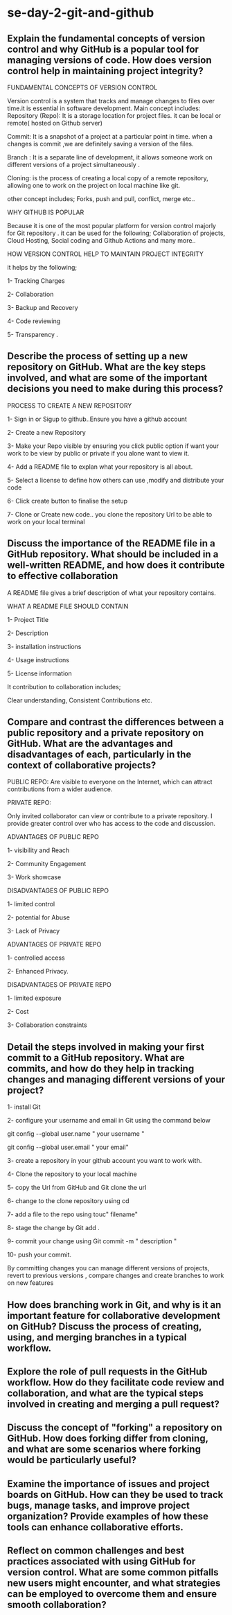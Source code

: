 # se-day-2-git-and-github
## Explain the fundamental concepts of version control and why GitHub is a popular tool for managing versions of code. How does version control help in maintaining project integrity?

FUNDAMENTAL CONCEPTS OF VERSION CONTROL 

Version control is a system that tracks and manage changes to files over time.it is essential in software development.
Main concept includes:
Repository (Repo): It is a storage location for project files. it can be local or remote( hosted on Github server)

Commit: It is a snapshot of a project at a particular point in time. when a changes is commit ,we are definitely saving a version of the files.

Branch : It is a separate line of development,  it allows someone work on different versions of a project simultaneously .

Cloning: is the process of creating a local copy of a remote repository, allowing one to work on the project on local machine like git.

other concept includes; Forks, push and pull, conflict, merge etc..

 WHY GITHUB IS POPULAR 

 Because it is one of the most popular platform for version control majorly for Git repository . it can be used for the following;
 Collaboration of projects,  Cloud Hosting, Social coding and Github Actions and many more..

 HOW VERSION CONTROL HELP TO MAINTAIN PROJECT INTEGRITY 

 it helps by the following;
 
 1- Tracking Charges 

 2- Collaboration 

 3- Backup and Recovery 

 4- Code reviewing 

5- Transparency .
 
## Describe the process of setting up a new repository on GitHub. What are the key steps involved, and what are some of the important decisions you need to make during this process?

PROCESS TO CREATE A NEW REPOSITORY 

1- Sign in or Sigup to github..Ensure you have a github account

2- Create a new Repository 

3- Make your Repo visible by ensuring you click public option if want your work to be view by public or private if you alone want to view it.

4- Add a README file to explan what your repository is all about.

5- Select a license to define how others can use ,modify and distribute your code

6- Click create button to finalise the setup 

7- Clone or Create new code..
 you clone the repository Url to be able to work on your local terminal 

## Discuss the importance of the README file in a GitHub repository. What should be included in a well-written README, and how does it contribute to effective collaboration 

A README file gives a brief description of what your repository contains. 

WHAT A README FILE SHOULD CONTAIN 

1- Project Title

2- Description 

3- installation instructions 

4- Usage instructions 

5- License information 

It contribution to collaboration includes;

Clear understanding,  Consistent Contributions etc.


## Compare and contrast the differences between a public repository and a private repository on GitHub. What are the advantages and disadvantages of each, particularly in the context of collaborative projects?

PUBLIC REPO: Are visible to everyone on the Internet,  which can attract contributions from a wider audience.

PRIVATE REPO: 

Only invited collaborator can view or contribute to a private repository. I provide greater control over who has access to the code and discussion.

ADVANTAGES OF PUBLIC REPO

1- visibility and Reach

2- Community Engagement 

3- Work showcase

DISADVANTAGES OF PUBLIC REPO

1- limited control

2- potential for Abuse

3- Lack of Privacy 

ADVANTAGES OF PRIVATE REPO

1- controlled  access

2- Enhanced Privacy.

DISADVANTAGES OF PRIVATE REPO

1- limited exposure 

2- Cost

3- Collaboration constraints  

## Detail the steps involved in making your first commit to a GitHub repository. What are commits, and how do they help in tracking changes and managing different versions of your project?

1- install Git

2- configure your username and email in Git using the command below

git config --global user.name " your username "

git config --global  user.email " your email"

3- create a repository in your github account you want to work with.

4- Clone the repository to your local machine

5- copy the Url from GitHub and Git clone the url 

6- change to the clone repository using cd

7- add a file to the repo using touc" filename"

8- stage the change by Git add . 

9- commit your change using Git commit -m " description "

10-  push your commit.

By committing changes you can manage different versions of projects,  revert to previous versions , compare changes  and create branches to work on new features 

## How does branching work in Git, and why is it an important feature for collaborative development on GitHub? Discuss the process of creating, using, and merging branches in a typical workflow.

## Explore the role of pull requests in the GitHub workflow. How do they facilitate code review and collaboration, and what are the typical steps involved in creating and merging a pull request?

## Discuss the concept of "forking" a repository on GitHub. How does forking differ from cloning, and what are some scenarios where forking would be particularly useful?

## Examine the importance of issues and project boards on GitHub. How can they be used to track bugs, manage tasks, and improve project organization? Provide examples of how these tools can enhance collaborative efforts.

## Reflect on common challenges and best practices associated with using GitHub for version control. What are some common pitfalls new users might encounter, and what strategies can be employed to overcome them and ensure smooth collaboration?
